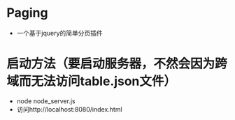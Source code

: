 # Paging

- 一个基于jquery的简单分页插件

# 启动方法（要启动服务器，不然会因为跨域而无法访问table.json文件）

- node node_server.js
- 访问http://localhost:8080/index.html